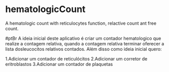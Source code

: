 # hematologicCount
A hematologic count with reticulocytes function, relactive count ant free count. 

#ptBr
A ideia inicial deste aplicativo é criar um contador hematologico que realize a contagem relativa, quando a contagem relativa terminar oferecer a lista dosleucocitos relativos contados. Além disso como ideia inicial quero:

1.Adicionar um contador de reticulócitos
2.Adicionar um corretor de eritroblastos
3.Adicionar um contador de plaquetas
